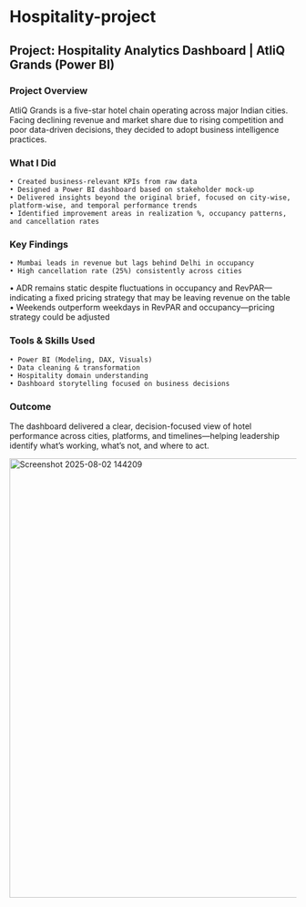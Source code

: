 # Hospitality-project

## Project: Hospitality Analytics Dashboard | AtliQ Grands (Power BI)
### Project Overview
AtliQ Grands is a five-star hotel chain operating across major Indian cities. Facing declining revenue and market share due to rising competition and poor data-driven decisions, they decided to adopt business intelligence practices.
### What I Did
	• Created business-relevant KPIs from raw data
	• Designed a Power BI dashboard based on stakeholder mock-up
	• Delivered insights beyond the original brief, focused on city-wise, platform-wise, and temporal performance trends
	• Identified improvement areas in realization %, occupancy patterns, and cancellation rates
### Key Findings
	• Mumbai leads in revenue but lags behind Delhi in occupancy
	• High cancellation rate (25%) consistently across cities
  • ADR remains static despite fluctuations in occupancy and RevPAR—indicating a fixed pricing strategy that may be leaving revenue on the table
	• Weekends outperform weekdays in RevPAR and occupancy—pricing strategy could be adjusted
### Tools & Skills Used
	• Power BI (Modeling, DAX, Visuals)
	• Data cleaning & transformation
	• Hospitality domain understanding
	• Dashboard storytelling focused on business decisions
### Outcome
The dashboard delivered a clear, decision-focused view of hotel performance across cities, platforms, and timelines—helping leadership identify what’s working, what’s not, and where to act.

<img width="1376" height="772" alt="Screenshot 2025-08-02 144209" src="https://github.com/user-attachments/assets/fccd53ad-861a-4235-aef3-cf60a483e34e" />
